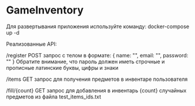 # GameInventory
Для развертывания приложения используйте команду:
docker-compose up -d

Реализованные API:

/register 
POST запрос с телом в формате:
{
  name: "",
  email: "",
  password: ""
}
Обратите внимание, что пароль должен иметь строчные и прописные латинские буквы, цифры и знаки

/items 
GET запрос для получения предметов в инвентаре пользователя

/fill/{count}
GET запрос для добавления в инвентарь {count} случайных предметов из файла test_items_ids.txt


